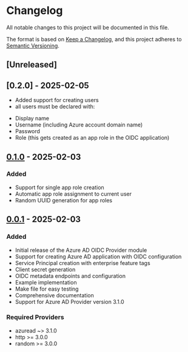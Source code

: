 # Changelog
All notable changes to this project will be documented in this file.

The format is based on [Keep a Changelog](https://keepachangelog.com/en/1.0.0/),
and this project adheres to [Semantic Versioning](https://semver.org/spec/v2.0.0.html).

## [Unreleased]

## [0.2.0] - 2025-02-05
- Added support for creating users
 - all users must be declared with:
  * Display name
  * Username (including Azure account domain name)
  * Password
  * Role (this gets created as an app role in the OIDC application)

## [0.1.0] - 2025-02-03

### Added
- Support for single app role creation
- Automatic app role assignment to current user
- Random UUID generation for app roles

## [0.0.1] - 2025-02-03

### Added
- Initial release of the Azure AD OIDC Provider module
- Support for creating Azure AD application with OIDC configuration
- Service Principal creation with enterprise feature tags
- Client secret generation
- OIDC metadata endpoints and configuration
- Example implementation
- Make file for easy testing
- Comprehensive documentation
- Support for Azure AD Provider version 3.1.0

### Required Providers
- azuread ~> 3.1.0
- http >= 3.0.0
- random >= 3.0.0

[0.1.0]: https://github.com/username/terraform-azuread-oidc-provider/compare/v0.0.1...v0.1.0
[0.0.1]: https://github.com/username/terraform-azuread-oidc-provider/releases/tag/v0.0.1
